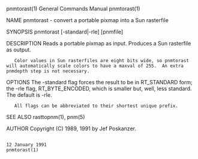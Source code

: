 pnmtorast(1)                                                                             General Commands Manual                                                                             pnmtorast(1)

NAME
       pnmtorast - convert a portable pixmap into a Sun rasterfile

SYNOPSIS
       pnmtorast [-standard|-rle] [pnmfile]

DESCRIPTION
       Reads a portable pixmap as input.  Produces a Sun rasterfile as output.

       Color values in Sun rasterfiles are eight bits wide, so pnmtorast will automatically scale colors to have a maxval of 255.  An extra pnmdepth step is not necessary.

OPTIONS
       The -standard flag forces the result to be in RT_STANDARD form; the -rle flag, RT_BYTE_ENCODED, which is smaller but, well, less standard.  The default is -rle.

       All flags can be abbreviated to their shortest unique prefix.

SEE ALSO
       rasttopnm(1), pnm(5)

AUTHOR
       Copyright (C) 1989, 1991 by Jef Poskanzer.

                                                                                             12 January 1991                                                                                 pnmtorast(1)
